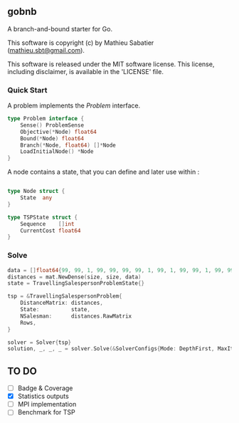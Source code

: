 ## gobnb

A branch-and-bound starter for Go.

This software is copyright (c) by Mathieu Sabatier (mathieu.sbt@gmail.com).

This software is released under the MIT software license.
This license, including disclaimer, is available in the 'LICENSE' file.

### Quick Start

A problem implements the *Problem* interface. 

```go
type Problem interface {
    Sense() ProblemSense
    Objective(*Node) float64
    Bound(*Node) float64
    Branch(*Node, float64) []*Node
    LoadInitialNode() *Node
}
```

A node contains a state, that you can define and later use within : 

```go

type Node struct {
    State  any
}

type TSPState struct {
    Sequence    []int
    CurrentCost float64
}

```

### Solve

```go
data = []float64{99, 99, 1, 99, 99, 99, 99, 1, 99, 1, 99, 99, 1, 99, 99, 99}
distances = mat.NewDense(size, size, data)
state = TravellingSalespersonProblemState{}

tsp = &TravellingSalespersonProblem{
    DistanceMatrix: distances,
    State:          state,
    NSalesman:      distances.RawMatrix 
    Rows,
}

solver = Solver{tsp}
solution, _, _, _ = solver.Solve(&SolverConfigs{Mode: DepthFirst, MaxIterCount:100})

```

## TO DO

- [ ] Badge & Coverage
- [X] Statistics outputs
- [ ] MPI implementation
- [ ] Benchmark for TSP